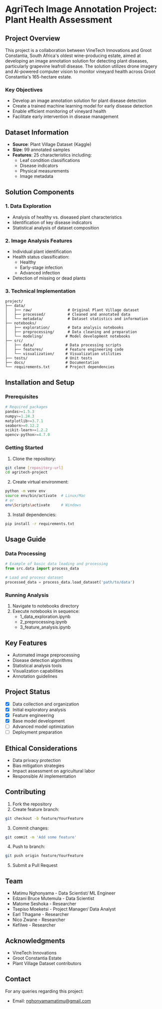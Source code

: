 # AgriTech Image Annotation Project: Plant Health Assessment

## Project Overview
This project is a collaboration between VineTech Innovations and Groot Constantia, South Africa's oldest wine-producing estate, aimed at developing an image annotation solution for detecting plant diseases, particularly grapevine leafroll disease. The solution utilizes drone imagery and AI-powered computer vision to monitor vineyard health across Groot Constantia's 165-hectare estate.

### Key Objectives
- Develop an image annotation solution for plant disease detection
- Create a trained machine learning model for early disease detection
- Enable efficient monitoring of vineyard health
- Facilitate early intervention in disease management

## Dataset Information
- **Source**: Plant Village Dataset (Kaggle)
- **Size**: 99 annotated samples
- **Features**: 25 characteristics including:
  - Leaf condition classifications
  - Disease indicators
  - Physical measurements
  - Image metadata

## Solution Components

### 1. Data Exploration
- Analysis of healthy vs. diseased plant characteristics
- Identification of key disease indicators
- Statistical analysis of dataset composition

### 2. Image Analysis Features
- Individual plant identification
- Health status classification:
  - Healthy
  - Early-stage infection
  - Advanced infection
- Detection of missing or dead plants

### 3. Technical Implementation
```
project/
├── data/
│   ├── raw/                # Original Plant Village dataset
│   ├── processed/          # Cleaned and annotated data
│   └── metadata/           # Dataset statistics and information
├── notebooks/
│   ├── exploration/        # Data analysis notebooks
│   ├── preprocessing/      # Data cleaning and preparation
│   └── modeling/          # Model development notebooks
├── src/
│   ├── data/              # Data processing scripts
│   ├── features/          # Feature engineering code
│   └── visualization/     # Visualization utilities
├── tests/                 # Unit tests
├── docs/                  # Documentation
└── requirements.txt       # Project dependencies
```

## Installation and Setup

### Prerequisites
```python
# Required packages
pandas>=1.5.3
numpy>=1.24.3
matplotlib>=3.7.1
seaborn>=0.12.2
scikit-learn>=1.2.2
opencv-python>=4.7.0
```

### Getting Started
1. Clone the repository:
```bash
git clone [repository-url]
cd agritech-project
```

2. Create virtual environment:
```bash
python -m venv env
source env/bin/activate  # Linux/Mac
# or
env\Scripts\activate     # Windows
```

3. Install dependencies:
```bash
pip install -r requirements.txt
```

## Usage Guide

### Data Processing
```python
# Example of basic data loading and processing
from src.data import process_data

# Load and process dataset
processed_data = process_data.load_dataset('path/to/data')
```

### Running Analysis
1. Navigate to notebooks directory
2. Execute notebooks in sequence:
   - 1_data_exploration.ipynb
   - 2_preprocessing.ipynb
   - 3_feature_analysis.ipynb

## Key Features
- Automated image preprocessing
- Disease detection algorithms
- Statistical analysis tools
- Visualization capabilities
- Annotation guidelines

## Project Status
- [x] Data collection and organization
- [x] Initial exploratory analysis
- [x] Feature engineering
- [x] Base model development
- [ ] Advanced model optimization
- [ ] Deployment preparation

## Ethical Considerations
- Data privacy protection
- Bias mitigation strategies
- Impact assessment on agricultural labor
- Responsible AI implementation

## Contributing
1. Fork the repository
2. Create feature branch:
```bash
git checkout -b feature/YourFeature
```
3. Commit changes:
```bash
git commit -m 'Add some feature'
```
4. Push to branch:
```bash
git push origin feature/YourFeature
```
5. Submit a Pull Request

## Team
- Matimu Nghonyama - Data Scientist/ ML Engineer
- Edzani Bruce Mutemula - Data Scientist
- Matome Seshoka - Researcher
- Tsepiso Moeketsi - Project Manager/ Data Analyst
- Earl Tlhagane - Researcher
- Nico Zwane - Researcher
- Kefilwe - Researcher

## Acknowledgments
- VineTech Innovations
- Groot Constantia Estate
- Plant Village Dataset contributors



## Contact
For any queries regarding this project:
- Email: nghonyamamatimu@gmail.com

